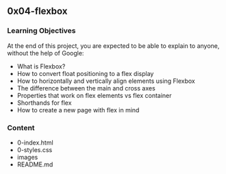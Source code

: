 ## 0x04-flexbox

### Learning Objectives

At the end of this project, you are expected to be able to explain to anyone, without the help of Google:

- What is Flexbox?
- How to convert float positioning to a flex display
- How to horizontally and vertically align elements using Flexbox
- The difference between the main and cross axes
- Properties that work on flex elements vs flex container
- Shorthands for flex
- How to create a new page with flex in mind

### Content
- 0-index.html
- 0-styles.css
- images
- README.md
